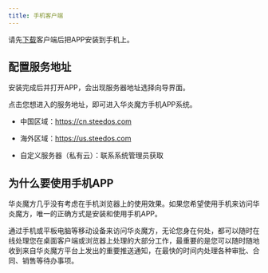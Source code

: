 ```yaml
---
title: 手机客户端
---
```


请先[下载](/help/download)客户端后把APP安装到手机上。

## 配置服务地址

安装完成后并打开APP，会出现服务器地址选择向导界面。

点击您想进入的服务地址，即可进入华炎魔方手机APP系统。

- 中国区域：<https://cn.steedos.com>

- 海外区域：<https://us.steedos.com>

- 自定义服务器（私有云）：联系系统管理员获取

## 为什么要使用手机APP

华炎魔方几乎没有考虑在手机浏览器上的使用效果。如果您希望使用手机来访问华炎魔方，唯一的正确方式是安装和使用手机APP。

通过手机或平板电脑等移动设备来访问华炎魔方，无论您身在何处，都可以随时在线处理您在桌面客户端或浏览器上处理的大部分工作，最重要的是您可以随时随地收到来自华炎魔方平台上发出的重要推送通知，在最快的时间内处理各种审批、合同、销售等待办事项。
